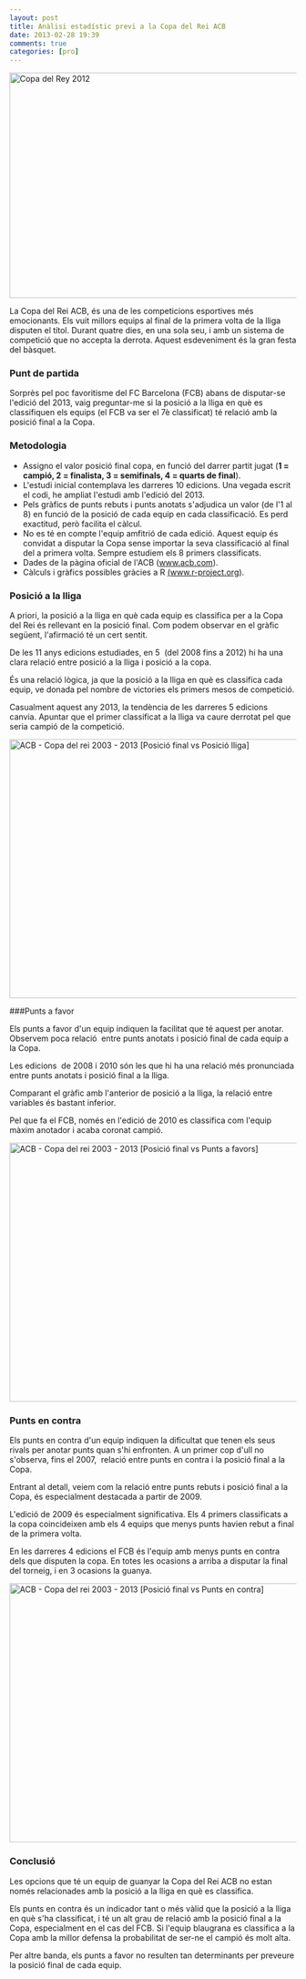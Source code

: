 ```yaml
---
layout: post
title: Anàlisi estadístic previ a la Copa del Rei ACB
date: 2013-02-28 19:39
comments: true
categories: [pro]
---
```

<img alt="Copa del Rey 2012" src="http://farm8.staticflickr.com/7053/6912046471_ea24557470_z.jpg" width="640" height="396" />

La Copa del Rei ACB, és una de les competicions esportives més emocionants. Els vuit millors equips al final de la primera volta de la lliga disputen el títol. Durant quatre dies, en una sola seu, i amb un sistema de competició que no accepta la derrota. Aquest esdeveniment és la gran festa del bàsquet.

### Punt de partida

Sorprès pel poc favoritisme del FC Barcelona (FCB) abans de disputar-se l'edició del 2013, vaig preguntar-me si la posició a la lliga en què es classifiquen els equips (el FCB va ser el 7è classificat) té relació amb la posició final a la Copa.

### Metodologia


* Assigno el valor posició final copa, en funció del darrer partit jugat (**1 = campió, 2 = finalista, 3 = semifinals, 4 = quarts de final**).
* L'estudi inicial contemplava les darreres 10 edicions. Una vegada escrit el codi, he ampliat l'estudi amb l'edició del 2013.
* Pels gràfics de punts rebuts i punts anotats s'adjudica un valor (de l'1 al 8) en funció de la posició de cada equip en cada classificació. Es perd exactitud, però facilita el càlcul.
* No es té en compte l'equip amfitrió de cada edició. Aquest equip és convidat a disputar la Copa sense importar la seva classificació al final del a primera volta. Sempre estudiem els 8 primers classificats.
* Dades de la pàgina oficial de l'ACB (<a title="ACB" href="http://www.acb.com">www.acb.com</a>).
* Càlculs i gràfics possibles gràcies a R <a title="R-Project" href="http://www.r-project.org/">(www.r-project.org)</a>.


### Posició a la lliga

A priori, la posició a la lliga en què cada equip es classifica per a la Copa del Rei és rellevant en la posició final. Com podem observar en el gràfic següent, l'afirmació té un cert sentit.

De les 11 anys edicions estudiades, en 5  (del 2008 fins a 2012) hi ha una clara relació entre posició a la lliga i posició a la copa.

És una relació lògica, ja que la posició a la lliga en què es classifica cada equip, ve donada pel nombre de victories els primers mesos de competició.

Casualment aquest any 2013, la tendència de les darreres 5 edicions canvia. Apuntar que el primer classificat a la lliga va caure derrotat pel que seria campió de la competició.

<a title="ACB - Copa del rei 2003 - 2013 [Posició final vs Posició lliga] by Sergi Xaudiera, on Flickr" href="http://www.flickr.com/photos/sergixaudiera/8491825009/"><img alt="ACB - Copa del rei 2003 - 2013 [Posició final vs Posició lliga]" src="http://farm9.staticflickr.com/8231/8491825009_ab25dec1cf_z.jpg" width="640" height="455" /></a>

###Punts a favor

Els punts a favor d'un equip indiquen la facilitat que té aquest per anotar. Observem poca relació  entre punts anotats i posició final de cada equip a la Copa.

Les edicions  de 2008 i 2010 són les que hi ha una relació més pronunciada entre punts anotats i posició final a la lliga.

Comparant el gràfic amb l'anterior de posició a la lliga, la relació entre variables és bastant inferior.

Pel que fa el FCB, només en l'edició de 2010 es classifica com l'equip màxim anotador i acaba coronat campió.

<a title="ACB - Copa del rei 2003 - 2013 [Posició final vs Punts a favors] by Sergi Xaudiera, on Flickr" href="http://www.flickr.com/photos/sergixaudiera/8491824953/"><img alt="ACB - Copa del rei 2003 - 2013 [Posició final vs Punts a favors]" src="http://farm9.staticflickr.com/8509/8491824953_9741ac9257_z.jpg" width="640" height="455" /></a>

### Punts en contra

Els punts en contra d'un equip indiquen la dificultat que tenen els seus rivals per anotar punts quan s'hi enfronten. A un primer cop d'ull no s'observa, fins el 2007,  relació entre punts en contra i la posició final a la Copa.

Entrant al detall, veiem com la relació entre punts rebuts i posició final a la Copa, és especialment destacada a partir de 2009.

L'edició de 2009 és especialment significativa. Els 4 primers classificats a la copa coincideixen amb els 4 equips que menys punts havien rebut a final de la primera volta.

En les darreres 4 edicions el FCB és l'equip amb menys punts en contra dels que disputen la copa. En totes les ocasions a arriba a disputar la final del torneig, i en 3 ocasions la guanya.

<a title="ACB - Copa del rei 2003 - 2013 [Posició final vs Punts en contra] by Sergi Xaudiera, on Flickr" href="http://www.flickr.com/photos/sergixaudiera/8491824979/"><img alt="ACB - Copa del rei 2003 - 2013 [Posició final vs Punts en contra]" src="http://farm9.staticflickr.com/8376/8491824979_48a9838101_z.jpg" width="640" height="455" /></a>

### Conclusió

Les opcions que té un equip de guanyar la Copa del Rei ACB no estan només relacionades amb la posició a la lliga en què es classifica.

Els punts en contra és un indicador tant o més vàlid que la posició a la lliga en què s'ha classificat, i té un alt grau de relació amb la posició final a la Copa, especialment en el cas del FCB. Si l'equip blaugrana es classifica a la Copa amb la millor defensa la probabilitat de ser-ne el campió és molt alta.

Per altre banda, els punts a favor no resulten tan determinants per preveure la posició final de cada equip.

